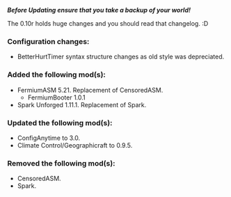 ***Before Updating ensure that you take a backup of your world!***

The 0.10r holds huge changes and you should read that changelog. :D

### **__Configuration changes:__**
* BetterHurtTimer syntax structure changes as old style was depreciated.

### **__Added the following mod(s):__**
* FermiumASM 5.21. Replacement of CensoredASM.
  * FermiumBooter 1.0.1
* Spark Unforged 1.11.1. Replacement of Spark.

### **__Updated the following mod(s):__**
* ConfigAnytime to 3.0.
* Climate Control/Geographicraft to 0.9.5.

### **__Removed the following mod(s):__**
* CensoredASM.
* Spark.